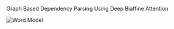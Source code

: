 Graph Based Dependency Parsing Using Deep Biaffine Attention

![Word Model](wm.png?raw=true "Word Model")
